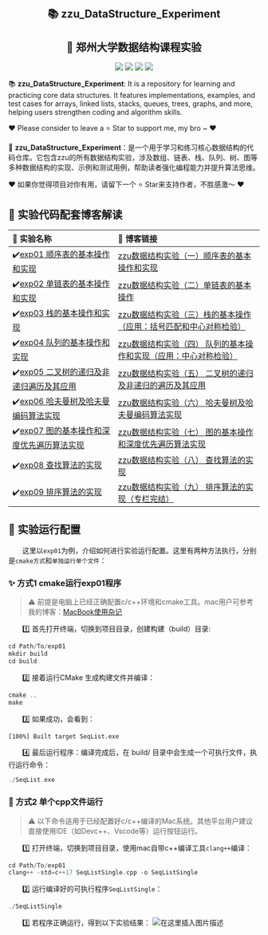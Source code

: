 <div align="center">
  <p align="center">
    <h2>📚 zzu_DataStructure_Experiment</h2>
    <h2>🐑 郑州大学数据结构课程实验</h2>
</p>
  <div align='center'>
      <img src=https://img.shields.io/badge/Language-C++-brightgreen.svg >
      <img src=https://img.shields.io/github/forks/haozheguo/zzu_DataStructure_Experiment.svg?style=dark >
      <img src=https://img.shields.io/github/stars/haozheguo/zzu_DataStructure_Experiment.svg?style=dark >
      <img src=https://img.shields.io/badge/License-Apache-turquoise.svg >
  </div>
</div>

📚 **zzu\_DataStructure\_Experiment**: It is a repository for learning and practicing core data structures. It features implementations, examples, and test cases for arrays, linked lists, stacks, queues, trees, graphs, and more, helping users strengthen coding and algorithm skills.

♥️ Please consider to leave a ⭐️ Star to support me, my bro ~ ♥️

🐑 **zzu\_DataStructure\_Experiment**：是一个用于学习和练习核心数据结构的代码仓库。它包含zzu的所有数据结构实验，涉及数组、链表、栈、队列、树、图等多种数据结构的实现、示例和测试用例，帮助读者强化编程能力并提升算法思维。

♥️ 如果你觉得项目对你有用，请留下一个 ⭐️ Star来支持作者，不胜感激～ ♥️

## 🎨 实验代码配套博客解读

| 📖 实验名称                                                                                                               | 📖 博客链接                                                                                                                                              |
| :------------------------------------------------------------------------------------------------------------------------ | :------------------------------------------------------------------------------------------------------------------------------------------------------- |
| ✔️[exp01 顺序表的基本操作和实现](https://github.com/haozheguo/zzu_DataStructure_Experiment/tree/main/exp01)             | [zzu数据结构实验（一）顺序表的基本操作和实现](https://blog.csdn.net/qq_60587145/article/details/152922364?spm=1001.2014.3001.5502)                       |
| ✔️[exp02 单链表的基本操作和实现](https://github.com/haozheguo/zzu_DataStructure_Experiment/tree/main/exp02)             | [zzu数据结构实验（二）单链表的基本操作](https://blog.csdn.net/qq_60587145/article/details/153042030?spm=1001.2014.3001.5502)                             |
| ✔️[exp03 栈的基本操作和实现](https://github.com/haozheguo/zzu_DataStructure_Experiment/tree/main/exp03)                 | [zzu数据结构实验（三）栈的基本操作（应用：括号匹配和中心对称检验）](https://blog.csdn.net/qq_60587145/article/details/153139975?spm=1011.2415.3001.5331) |
| ✔️[exp04 队列的基本操作和实现](https://github.com/haozheguo/zzu_DataStructure_Experiment/tree/main/exp04)               | [zzu数据结构实验（四） 队列的基本操作和实现（应用：中心对称检验）](https://blog.csdn.net/qq_60587145/article/details/153209129?spm=1001.2014.3001.5502)  |
| ✔️[exp05 二叉树的递归及非递归遍历及其应用](https://github.com/haozheguo/zzu_DataStructure_Experiment/tree/main/exp05)   | [zzu数据结构实验（五） 二叉树的递归及非递归的遍历及其应用](https://blog.csdn.net/qq_60587145/article/details/153252381?spm=1001.2014.3001.5502)          |
| ✔️[exp06 哈夫曼树及哈夫曼编码算法实现](https://github.com/haozheguo/zzu_DataStructure_Experiment/tree/main/exp06)       | [zzu数据结构实验（六） 哈夫曼树及哈夫曼编码算法实现](https://blog.csdn.net/qq_60587145/article/details/153329037?spm=1001.2014.3001.5502)                |
| ✔️[exp07 图的基本操作和深度优先遍历算法实现](https://github.com/haozheguo/zzu_DataStructure_Experiment/tree/main/exp07) | [zzu数据结构实验（七） 图的基本操作和深度优先遍历算法实现](https://blog.csdn.net/qq_60587145/article/details/153422782?spm=1001.2014.3001.5502)          |
| ✔️[exp08 查找算法的实现](https://github.com/haozheguo/zzu_DataStructure_Experiment/tree/main/exp08)                       | [zzu数据结构实验（八） 查找算法的实现](https://blog.csdn.net/qq_60587145/article/details/153527531?spm=1001.2014.3001.5501)          |
| ✔️[exp09 排序算法的实现](https://github.com/haozheguo/zzu_DataStructure_Experiment/tree/main/exp09)                       | [zzu数据结构实验（九） 排序算法的实现（专栏完结）](https://blog.csdn.net/qq_60587145/article/details/153589704?spm=1011.2415.3001.5331)          |

## 💫 实验运行配置

&emsp;&emsp;这里以`exp01`为例，介绍如何进行实验运行配置。这里有两种方法执行，分别是`cmake方式`和`单独运行单个文件`：

### ✨ 方式1 cmake运行exp01程序

> ⚠️ 前提是电脑上已经正确配置c/c++环境和cmake工具。mac用户可参考我的博客：[MacBook使用杂记](https://blog.csdn.net/qq_60587145/article/details/152934108?sharetype=blogdetail&sharerId=152934108&sharerefer=PC&sharesource=qq_60587145&spm=1011.2480.3001.8118)

&emsp;&emsp;1️⃣ 首先打开终端，切换到项目目录，创建构建（build）目录:

```cpp
cd Path/To/exp01
mkdir build
cd build
```

&emsp;&emsp;2️⃣  接着运行CMake 生成构建文件并编译：

```cpp
cmake ..
make
```

&emsp;&emsp;3️⃣ 如果成功，会看到：

```bash
[100%] Built target SeqList.exe
```

&emsp;&emsp;4️⃣ 最后运行程序：编译完成后，在 build/ 目录中会生成一个可执行文件，执行运行命令：

```cpp
./SeqList.exe
```

### 🧠 方式2 单个cpp文件运行

> ⚠️ 以下命令适用于已经配置好c/c++编译的Mac系统。其他平台用户建议直接使用IDE（如Devc++、Vscode等）运行按钮运行。

&emsp;&emsp;1️⃣  打开终端，切换到项目目录，使用mac自带c++编译工具`clang++`编译：

```cpp
cd Path/To/exp01
clang++ -std=c++17 SeqListSingle.cpp -o SeqListSingle
```

&emsp;&emsp;2️⃣ 运行编译好的可执行程序`SeqListSingle`：

```cpp
./SeqListSingle
```

&emsp;&emsp;3️⃣ 若程序正确运行，得到以下实验结果：
![在这里插入图片描述](https://i-blog.csdnimg.cn/direct/01687137d0814a9fbad75aa1b824549c.png)


